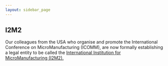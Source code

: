 ```yaml
---
layout: sidebar_page
---
```


## I2M2

Our colleagues from the USA who organise and promote the International Conference on MicroManufacturing (ICOMM), are now formally establishing a legal entity to be called the [International Institution for MicroManufacturing (I2M2).](http://i2m2.northwestern.edu/index.php) 
